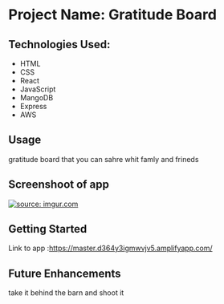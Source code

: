 # Project Name: Gratitude Board

## Technologies Used:
- HTML 
- CSS 
- React
- JavaScript
- MangoDB
- Express
- AWS
## Usage
gratitude board that you can sahre whit famly and frineds 

## Screenshoot of app 

<a href="https://i.imgur.com/tVaWRl5.png"><img src="https://i.imgur.com/tVaWRl5.png" title="source: imgur.com" /></a>

## Getting Started
Link to app :https://master.d364y3igmwvjv5.amplifyapp.com/

## Future Enhancements
take it behind the barn and shoot it
